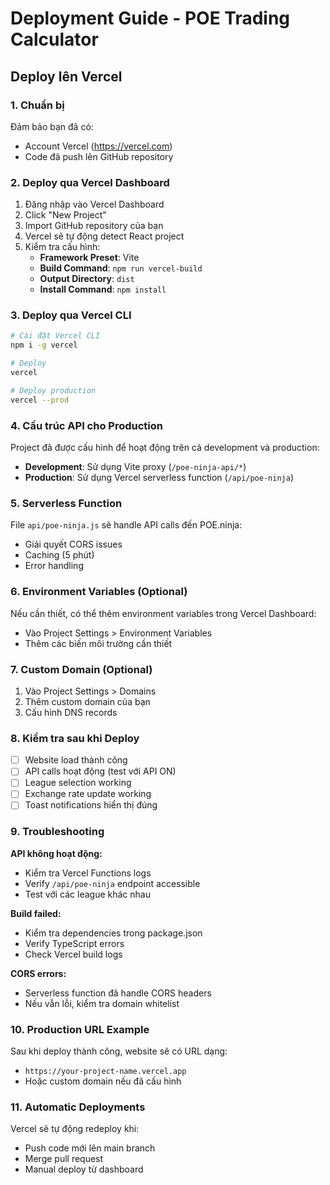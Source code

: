 # Deployment Guide - POE Trading Calculator

## Deploy lên Vercel

### 1. Chuẩn bị

Đảm bảo bạn đã có:
- Account Vercel (https://vercel.com)
- Code đã push lên GitHub repository

### 2. Deploy qua Vercel Dashboard

1. Đăng nhập vào Vercel Dashboard
2. Click "New Project"
3. Import GitHub repository của bạn
4. Vercel sẽ tự động detect React project
5. Kiểm tra cấu hình:
   - **Framework Preset**: Vite
   - **Build Command**: `npm run vercel-build`
   - **Output Directory**: `dist`
   - **Install Command**: `npm install`

### 3. Deploy qua Vercel CLI

```bash
# Cài đặt Vercel CLI
npm i -g vercel

# Deploy
vercel

# Deploy production
vercel --prod
```

### 4. Cấu trúc API cho Production

Project đã được cấu hình để hoạt động trên cả development và production:

- **Development**: Sử dụng Vite proxy (`/poe-ninja-api/*`)
- **Production**: Sử dụng Vercel serverless function (`/api/poe-ninja`)

### 5. Serverless Function

File `api/poe-ninja.js` sẽ handle API calls đến POE.ninja:
- Giải quyết CORS issues
- Caching (5 phút)
- Error handling

### 6. Environment Variables (Optional)

Nếu cần thiết, có thể thêm environment variables trong Vercel Dashboard:
- Vào Project Settings > Environment Variables
- Thêm các biến môi trường cần thiết

### 7. Custom Domain (Optional)

1. Vào Project Settings > Domains
2. Thêm custom domain của bạn
3. Cấu hình DNS records

### 8. Kiểm tra sau khi Deploy

- [ ] Website load thành công
- [ ] API calls hoạt động (test với API ON)
- [ ] League selection working
- [ ] Exchange rate update working
- [ ] Toast notifications hiển thị đúng

### 9. Troubleshooting

**API không hoạt động:**
- Kiểm tra Vercel Functions logs
- Verify `/api/poe-ninja` endpoint accessible
- Test với các league khác nhau

**Build failed:**
- Kiểm tra dependencies trong package.json
- Verify TypeScript errors
- Check Vercel build logs

**CORS errors:**
- Serverless function đã handle CORS headers
- Nếu vẫn lỗi, kiểm tra domain whitelist

### 10. Production URL Example

Sau khi deploy thành công, website sẽ có URL dạng:
- `https://your-project-name.vercel.app`
- Hoặc custom domain nếu đã cấu hình

### 11. Automatic Deployments

Vercel sẽ tự động redeploy khi:
- Push code mới lên main branch
- Merge pull request
- Manual deploy từ dashboard 